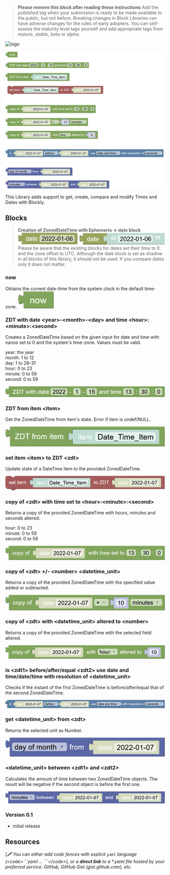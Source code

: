 > **Please remove this block after reading these instructions**
> Add the _published_ tag when your submission is ready to be made available to the public, but not before. Breaking changes in Block Libraries can have adverse changes for the rules of early adopters. You can self-assess the maturity level tags yourself and add appropriate tags from _mature_, _stable_, _beta_ or _alpha_.

![logo](https://www.openhab.org/iconsets/classic/time.png)

![screenshot](images/block_screenshot.png)

This Library adds support to get, create, compare and modify Times and Dates with Blockly.

## Blocks

> **Creation of ZonedDateTime with Ephemeris -> date block**  
> ![oh_date](images/oh_date.png)  
> Please be aware that the existing blocks for dates set their time to 0 and the zone offset to UTC. Although the date block is set as shadow in all blocks of this library, it should not be used. If you compare dates only it does not matter.

### now
Obtains the current date-time from the system clock in the default time-zone.
![get_zdt_now](images/get_zdt_now.png)

### ZDT with date \<year\>-\<month\>-\<day\> and time \<hour\>:\<minute\>:\<second\>
Creates a ZonedDateTime based on the given input for date and time with nanos set to 0 and the system's time-zone. Values must be valid.

year: the year  
month: 1 to 12  
day: 1 to 28-31  
hour: 0 to 23  
minute: 0 to 59  
second: 0 to 59

![get_zdt_from_date_and_time_fields](images/get_zdt_from_date_and_time_fields.png)


### ZDT from item \<item\>
Get the ZonedDateTime from item's state. Error if item is undef/NULL.

![get_zdt_from_oh_item](images/get_zdt_from_oh_item.png)

### set item \<item\> to ZDT \<zdt\>
Update state of a DateTime item to the provided ZonedDateTime.

![set_datetime_item_state_to_zdt](images/set_datetime_item_state_to_zdt.png)

### copy of \<zdt\> with time set to \<hour\>:\<minute\>:\<second\>
Returns a copy of the provided ZonedDateTime with hours, minutes and seconds altered.

hour: 0 to 23  
minute: 0 to 59  
second: 0 to 59

![zdt_set_time_with_fields](images/zdt_set_time_with_fields.png)

### copy of \<zdt\> +/- \<number\> \<datetime_unit\>
Returns a copy of the provided ZonedDateTime with the specified value added or subtracted.

![zdt_add_unit_to_zdt](images/zdt_add_unit_to_zdt.png)

### copy of \<zdt\> with \<datetime_unit\> altered to \<number\>
Returns a copy of the provided ZonedDateTime with the selected field altered.

![get_zdt_with_altered_unit](images/get_zdt_with_altered_unit.png)

### is \<zdt1\> before/after/equal \<zdt2\> use date and time/date/time with resolution of \<datetime_unit\>
Checks if the instant of the first ZonedDateTime is before/after/equal that of the second ZonedDateTime.

![compare_zdt_with_zdt](images/compare_zdt_with_zdt.png)

### get \<datetime_unit\> from \<zdt\>
Returns the selected unit as Number.

![get_zdt_component](images/get_zdt_component.png)

### \<datetime_unit\> between \<zdt1\> and \<zdt2\>
Calculates the amount of time between two ZonedDateTime objects. The result will be negative if the second object is before the first one.

![units_between_two_zdt](images/units_between_two_zdt.png)

### Version 0.1
- initial release

## Resources
_[🖍 You can either add code fences with explicit `yaml` language (\<code>\`\`\`yaml ... \`\`\`\</code>), or a **direct link** to a *.yaml file hosted by your preferred service: GitHub, GitHub Gist (gist.github.com), etc._